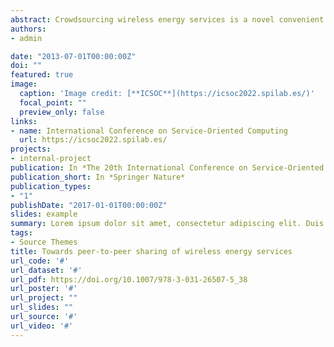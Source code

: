 ```yaml
---
abstract: Crowdsourcing wireless energy services is a novel convenient alternative to charge IoT devices. We demonstrate peer-to-peer wireless energy services sharing between smartphones over a distance. Our demo leverages (1) a service-based technique to share energy services, (2) state-of-the-art power transfer technology over a distance, and (3) a mobile application to enable communication between energy providers and consumers. In addition, our application monitors the charging process between IoT devices to collect a dataset for further analysis. Moreover, in this demo, we compare the peer-to-peer energy transfer between two smartphones using different charging technologies, i.e., cable charging, reverse charging, and wireless charging over a distance. A set of preliminary experiments have been conducted on a real collected dataset to analyze and demonstrate the behavior of the current wireless and traditional charging technologies.
authors:
- admin

date: "2013-07-01T00:00:00Z"
doi: ""
featured: true
image:
  caption: 'Image credit: [**ICSOC**](https://icsoc2022.spilab.es/)'
  focal_point: ""
  preview_only: false
links:
- name: International Conference on Service-Oriented Computing
  url: https://icsoc2022.spilab.es/
projects:
- internal-project
publication: In *The 20th International Conference on Service-Oriented Computing (ICSOC)*
publication_short: In *Springer Nature*
publication_types:
- "1"
publishDate: "2017-01-01T00:00:00Z"
slides: example
summary: Lorem ipsum dolor sit amet, consectetur adipiscing elit. Duis posuere tellus ac convallis placerat. Proin tincidunt magna sed ex sollicitudin condimentum.
tags:
- Source Themes
title: Towards peer-to-peer sharing of wireless energy services
url_code: '#'
url_dataset: '#'
url_pdf: https://doi.org/10.1007/978-3-031-26507-5_38
url_poster: '#'
url_project: ""
url_slides: ""
url_source: '#'
url_video: '#'
---
```

